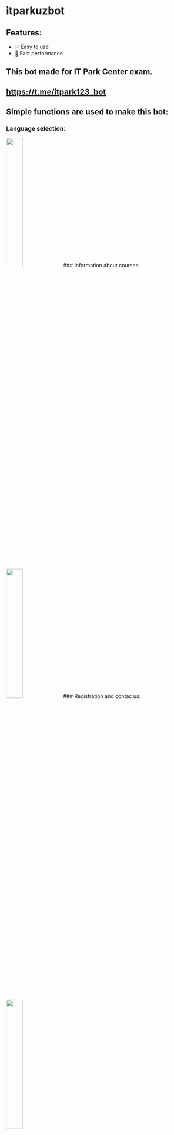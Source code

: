 # itparkuzbot
## Features:
- ✅ Easy to use
- 🚀 Fast performance
## This bot made for IT Park Center exam. 
## https://t.me/itpark123_bot
## Simple functions are used to make this bot:
### Language selection:
<img src="https://github.com/user-attachments/assets/616951eb-2057-47fa-881b-f2a23fe193b9?raw=true" style="width: 30%;">
### Information about courses:
<img src="https://github.com/user-attachments/assets/1c26d893-6528-429e-ab26-91e6af093753?raw=true" style="width: 30%;">
### Registration and contac us:
<img src="https://github.com/user-attachments/assets/7933332e-a9ce-4ce2-be1b-2abfc7a2913a?raw=true" style="width: 30%;">








